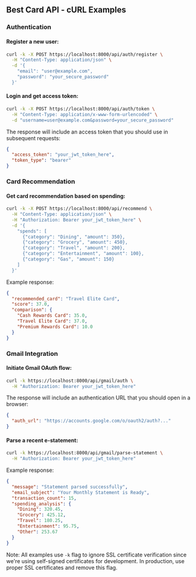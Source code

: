 ## Best Card API - cURL Examples

### Authentication

#### Register a new user:
```bash
curl -k -X POST https://localhost:8000/api/auth/register \
  -H "Content-Type: application/json" \
  -d '{
    "email": "user@example.com",
    "password": "your_secure_password"
  }'
```

#### Login and get access token:
```bash
curl -k -X POST https://localhost:8000/api/auth/token \
  -H "Content-Type: application/x-www-form-urlencoded" \
  -d "username=user@example.com&password=your_secure_password"
```

The response will include an access token that you should use in subsequent requests:
```json
{
  "access_token": "your_jwt_token_here",
  "token_type": "bearer"
}
```

### Card Recommendation

#### Get card recommendation based on spending:
```bash
curl -k -X POST https://localhost:8000/api/recommend \
  -H "Content-Type: application/json" \
  -H "Authorization: Bearer your_jwt_token_here" \
  -d '{
    "spends": [
      {"category": "Dining", "amount": 350},
      {"category": "Grocery", "amount": 450},
      {"category": "Travel", "amount": 200},
      {"category": "Entertainment", "amount": 100},
      {"category": "Gas", "amount": 150}
    ]
  }'
```

Example response:
```json
{
  "recommended_card": "Travel Elite Card",
  "score": 37.0,
  "comparison": {
    "Cash Rewards Card": 35.0,
    "Travel Elite Card": 37.0,
    "Premium Rewards Card": 10.0
  }
}
```

### Gmail Integration

#### Initiate Gmail OAuth flow:
```bash
curl -k https://localhost:8000/api/gmail/auth \
  -H "Authorization: Bearer your_jwt_token_here"
```

The response will include an authentication URL that you should open in a browser:
```json
{
  "auth_url": "https://accounts.google.com/o/oauth2/auth?..."
}
```

#### Parse a recent e-statement:
```bash
curl -k https://localhost:8000/api/gmail/parse-statement \
  -H "Authorization: Bearer your_jwt_token_here"
```

Example response:
```json
{
  "message": "Statement parsed successfully",
  "email_subject": "Your Monthly Statement is Ready",
  "transaction_count": 15,
  "spending_analysis": {
    "Dining": 320.45,
    "Grocery": 425.12,
    "Travel": 180.25,
    "Entertainment": 95.75,
    "Other": 253.67
  }
}
```

Note: All examples use `-k` flag to ignore SSL certificate verification since we're using self-signed certificates for development. In production, use proper SSL certificates and remove this flag.
